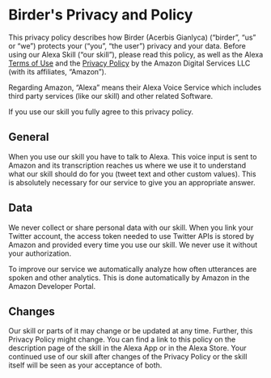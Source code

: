 # Birder's Privacy and Policy

This privacy policy describes how Birder (Acerbis Gianlyca) (“birder”, “us” or “we”) protects your (“you”, “the user”) privacy and your data. Before using our Alexa Skill (“our skill”), please read this policy, as well as the Alexa [Terms of Use](https://www.amazon.com/gp/help/customer/display.html?nodeId=201809740) and the [Privacy Policy](https://www.amazon.com/gp/help/customer/display.html?nodeId=468496) by the Amazon Digital Services LLC (with its affiliates, “Amazon”).

Regarding Amazon, “Alexa” means their Alexa Voice Service which includes third party services (like our skill) and other related Software.

If you use our skill you fully agree to this privacy policy.

## General
When you use our skill you have to talk to Alexa. This voice input is sent to Amazon and its transcription reaches us where we use it to understand what our skill should do for you (tweet text and other custom values). This is absolutely necessary for our service to give you an appropriate answer.

## Data
We never collect or share personal data with our skill. When you link your Twitter account, the access token needed to use Twitter APIs is stored by Amazon and provided every time you use our skill. We never use it without your authorization.

To improve our service we automatically analyze how often utterances are spoken and other analytics. This is done automatically by Amazon in the Amazon Developer Portal.

## Changes
Our skill or parts of it may change or be updated at any time. Further, this Privacy Policy might change. You can find a link to this policy on the description page of the skill in the Alexa App or in the Alexa Store. Your continued use of our skill after changes of the Privacy Policy or the skill itself will be seen as your acceptance of both.
